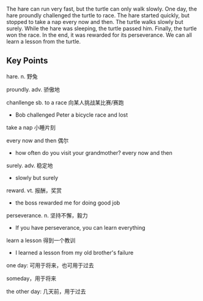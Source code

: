 The hare can run very fast, but the turtle can only walk slowly. One day, the hare proundly challenged the turtle to race. 
The hare started quickly, but stopped to take a nap every now and then. The turtle walks slowly but surely. While the hare was sleeping, the turtle passed him. 
Finally, the turtle won the race. In the end, it was rewarded for its perseverance. We can all learn a lesson from the turtle.

## Key Points
hare. n. 野兔

proundly. adv. 骄傲地

chanllenge sb. to a race 向某人挑战某比赛/赛跑
- Bob challenged Peter a bicycle race and lost

take a nap 小睡片刻

every now and then 偶尔
- how often do you visit your grandmother? every now and then

surely. adv. 稳定地
- slowly but surely

reward. vt. 报酬，奖赏
- the boss rewarded me for doing good job

perseverance. n. 坚持不懈，毅力
- If you have perseverance, you can learn everything

learn a lesson 得到一个教训
- I learned a lesson from my old brother's failure

one day: 可用于将来，也可用于过去

someday，用于将来

the other day: 几天前，用于过去




